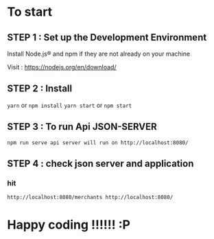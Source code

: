 # To start

##  STEP 1 : Set up the Development Environment

Install Node.js® and npm if they are not already on your machine

Visit : https://nodejs.org/en/download/


##  STEP 2 : Install
`yarn` or `npm install`
`yarn start` or `npm start`

##  STEP 3 : To run Api JSON-SERVER

   `npm run serve
   api server will run on http://localhost:8080/
   `

##  STEP 4 : check json server and application
 ### hit 
 `http://localhost:8080/merchants
      http://localhost:8080/`
 

# Happy coding  !!!!!! :P
